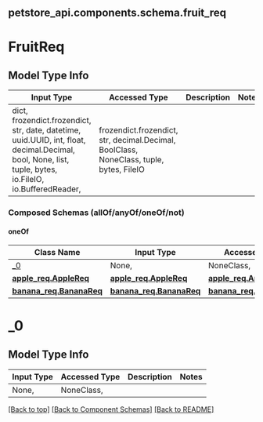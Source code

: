 <a name="top"></a>
## petstore_api.components.schema.fruit_req
# FruitReq

## Model Type Info
Input Type | Accessed Type | Description | Notes
------------ | ------------- | ------------- | -------------
dict, frozendict.frozendict, str, date, datetime, uuid.UUID, int, float, decimal.Decimal, bool, None, list, tuple, bytes, io.FileIO, io.BufferedReader,  | frozendict.frozendict, str, decimal.Decimal, BoolClass, NoneClass, tuple, bytes, FileIO |  |

### Composed Schemas (allOf/anyOf/oneOf/not)
#### oneOf
Class Name | Input Type | Accessed Type | Description | Notes
------------- | ------------- | ------------- | ------------- | -------------
[_0](#_0) | None,  | NoneClass,  |  |
[**apple_req.AppleReq**](apple_req.AppleReq.md) | [**apple_req.AppleReq**](apple_req.AppleReq.md) | [**apple_req.AppleReq**](apple_req.AppleReq.md) |  |
[**banana_req.BananaReq**](banana_req.BananaReq.md) | [**banana_req.BananaReq**](banana_req.BananaReq.md) | [**banana_req.BananaReq**](banana_req.BananaReq.md) |  |

# _0

## Model Type Info
Input Type | Accessed Type | Description | Notes
------------ | ------------- | ------------- | -------------
None,  | NoneClass,  |  |

[[Back to top]](#top) [[Back to Component Schemas]](../../../README.md#Component-Schemas) [[Back to README]](../../../README.md)